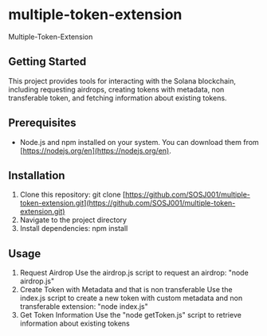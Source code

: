 # multiple-token-extension
 Multiple-Token-Extension
## Getting Started

This project provides tools for interacting with the Solana blockchain, including requesting airdrops, creating tokens with metadata, non transferable token, and fetching information about existing tokens.

## Prerequisites

* Node.js and npm installed on your system. You can download them from [https://nodejs.org/en](https://nodejs.org/en).

## Installation

1. Clone this repository:
   git clone [https://github.com/SOSJ001/multiple-token-extension.git](https://github.com/SOSJ001/multiple-token-extension.git)
2. Navigate to the project directory
3. Install dependencies: npm install
   
## Usage
1. Request Airdrop
   Use the airdrop.js script to request an airdrop: "node airdrop.js"
2. Create Token with Metadata and that is non transferable
   Use the index.js script to create a new token with custom metadata and non transferable extension: "node index.js"
3.  Get Token Information
   Use the "node getToken.js" script to retrieve information about existing tokens
